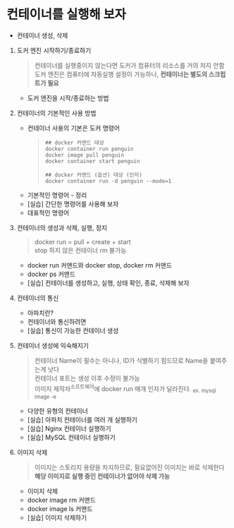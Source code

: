 <h1>컨테이너를 실행해 보자</h1>

- 컨테이너 생성, 삭제

1. 도커 엔진 시작하기/종료하기
   > 컨테이너를 실행중이지 않는다면 도커가 컴퓨터의 리소스를 거의 차지 안함  
   도커 엔진은 컴퓨터에 자동실행 설정이 가능하나, **컨테이너는 별도의 스크립트가 필요**

    - 도커 엔진을 시작/종료하는 방법
2. 컨테이너의 기본적인 사용 방법
    - 컨테이너 사용의 기본은 도커 명령어
      > ~~~~ 
      > ## docker 커맨드 대상
      > docker container run penguin
      > docker image pull penguin
      > docker container start penguin
      > 
      > ## docker 커맨드 (옵션) 대상 (인자)
      > docker container run -d penguin --mode=1
        > ~~~~
      > 
    - 기본적인 명령어 - 정리
    - [실습] 간단한 명령어를 사용해 보자
    - 대표적인 명령어
3. 컨테이너의 생성과 삭제, 실행, 정지
   > docker run = pull + create + start  
      stop 하지 않은 컨테이너 rm 불가능

    - docker run 커맨드와 docker stop, docker rm 커맨드
    - docker ps 커맨드
    - [실습] 컨테이너를 생성하고, 실행, 상태 확인, 종료, 삭제해 보자
4. 컨테이너의 통신
    - 아파치란?
    - 컨테이너와 통신하려면
    - [실습] 통신이 가능한 컨테이너 생성
5. 컨테이너 생성에 익숙해지기
   > 컨테이너 Name이 필수는 아니나, ID가 식별하기 힘드므로 Name을 붙여주는게 낫다  
      컨테이너 포트는 생성 이후 수정이 불가능  
      이미지 제작자<sup>소프트웨어</sup>에 docker run 매개 인자가 달라진다. <sub>ex. mysql image -e</sub>

    - 다양한 유형의 컨테이너
    - [실습] 아파치 컨테이너를 여러 개 실행하기
    - [실습] Nginx 컨테이너 실행하기
    - [실습] MySQL 컨테이너 실행하기
6. 이미지 삭제
   > 이미지는 스토리지 용량을 차지하므로, 필요없어진 이미지는 바로 삭제한다  
      **해당 이미지로 실행 중인 컨테이너가 없어야 삭제 가능**  
      
    - 이미지 삭제
    - docker image rm 커맨드
    - docker image ls 커맨드
    - [실습] 이미지 삭제하기


